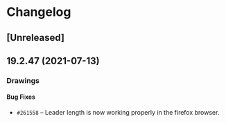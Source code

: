 # Changelog

## [Unreleased]

## 19.2.47 (2021-07-13)

### Drawings

#### Bug Fixes

- `#261558` – Leader length is now working properly in the firefox browser.